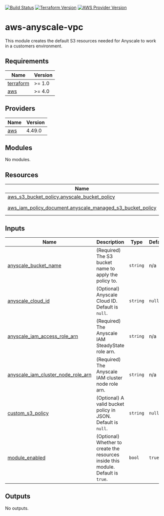 [![Build Status][badge-build]][build-status]
[![Terraform Version][badge-terraform]](https://github.com/hashicorp/terraform/releases)
[![AWS Provider Version][badge-tf-aws]](https://github.com/terraform-providers/terraform-provider-aws/releases)

# aws-anyscale-vpc
This module creates the default S3 resources needed for Anyscale to work in a customers environment.

<!-- BEGINNING OF PRE-COMMIT-TERRAFORM DOCS HOOK -->
## Requirements

| Name | Version |
|------|---------|
| <a name="requirement_terraform"></a> [terraform](#requirement\_terraform) | >= 1.0 |
| <a name="requirement_aws"></a> [aws](#requirement\_aws) | >= 4.0 |

## Providers

| Name | Version |
|------|---------|
| <a name="provider_aws"></a> [aws](#provider\_aws) | 4.49.0 |

## Modules

No modules.

## Resources

| Name | Type |
|------|------|
| [aws_s3_bucket_policy.anyscale_bucket_policy](https://registry.terraform.io/providers/hashicorp/aws/latest/docs/resources/s3_bucket_policy) | resource |
| [aws_iam_policy_document.anyscale_managed_s3_bucket_policy](https://registry.terraform.io/providers/hashicorp/aws/latest/docs/data-sources/iam_policy_document) | data source |

## Inputs

| Name | Description | Type | Default | Required |
|------|-------------|------|---------|:--------:|
| <a name="input_anyscale_bucket_name"></a> [anyscale\_bucket\_name](#input\_anyscale\_bucket\_name) | (Required) The S3 bucket name to apply the policy to. | `string` | n/a | yes |
| <a name="input_anyscale_cloud_id"></a> [anyscale\_cloud\_id](#input\_anyscale\_cloud\_id) | (Optional) Anyscale Cloud ID. Default is `null`. | `string` | `null` | no |
| <a name="input_anyscale_iam_access_role_arn"></a> [anyscale\_iam\_access\_role\_arn](#input\_anyscale\_iam\_access\_role\_arn) | (Required) The Anyscale IAM SteadyState role arn. | `string` | n/a | yes |
| <a name="input_anyscale_iam_cluster_node_role_arn"></a> [anyscale\_iam\_cluster\_node\_role\_arn](#input\_anyscale\_iam\_cluster\_node\_role\_arn) | (Required) The Anyscale IAM cluster node role arn. | `string` | n/a | yes |
| <a name="input_custom_s3_policy"></a> [custom\_s3\_policy](#input\_custom\_s3\_policy) | (Optional) A valid bucket policy in JSON. Default is `null`. | `string` | `null` | no |
| <a name="input_module_enabled"></a> [module\_enabled](#input\_module\_enabled) | (Optional) Whether to create the resources inside this module. Default is `true`. | `bool` | `true` | no |

## Outputs

No outputs.
<!-- END OF PRE-COMMIT-TERRAFORM DOCS HOOK -->

<!-- References -->
[Terraform]: https://www.terraform.io
[Issues]: https://github.com/anyscale/sa-sandbox-terraform/issues
[badge-build]: https://github.com/anyscale/sa-sandbox-terraform/workflows/CI/CD%20Pipeline/badge.svg
[badge-terraform]: https://img.shields.io/badge/terraform-1.x%20-623CE4.svg?logo=terraform
[badge-tf-aws]: https://img.shields.io/badge/AWS-4.+-F8991D.svg?logo=terraform
[build-status]: https://github.com/anyscale/sa-sandbox-terraform/actions

